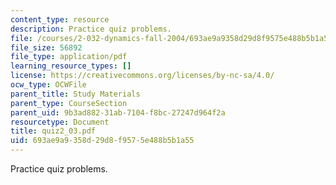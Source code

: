 ```yaml
---
content_type: resource
description: Practice quiz problems.
file: /courses/2-032-dynamics-fall-2004/693ae9a9358d29d8f9575e488b5b1a55_quiz2_03.pdf
file_size: 56892
file_type: application/pdf
learning_resource_types: []
license: https://creativecommons.org/licenses/by-nc-sa/4.0/
ocw_type: OCWFile
parent_title: Study Materials
parent_type: CourseSection
parent_uid: 9b3ad882-31ab-7104-f8bc-27247d964f2a
resourcetype: Document
title: quiz2_03.pdf
uid: 693ae9a9-358d-29d8-f957-5e488b5b1a55
---
```

Practice quiz problems.